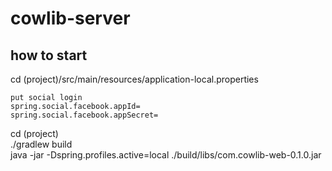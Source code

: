 # cowlib-server

## how to start

cd (project)/src/main/resources/application-local.properties
  ```
  put social login
  spring.social.facebook.appId=
  spring.social.facebook.appSecret=
  ```
cd (project)    
./gradlew build    
java -jar -Dspring.profiles.active=local ./build/libs/com.cowlib-web-0.1.0.jar
